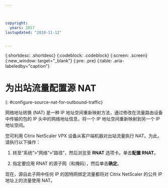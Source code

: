 ```yaml
---



copyright:
  years: 2017
lastupdated: "2018-11-12"


---
```


{:shortdesc: .shortdesc}
{:codeblock: .codeblock}
{:screen: .screen}
{:new_window: target="_blank"}
{:pre: .pre}
{:table: .aria-labeledby="caption"}

# 为出站流量配置源 NAT
{: #configure-source-nat-for-outbound-traffic}

网络地址转换 (NAT) 是一种 IP 地址空间重新映射方法，通过修改在流量路由设备中传输的包的 IP 头中的网络地址信息，将一个 IP 地址空间重新映射到另一个 IP 地址空间。

您可利用 Citrix NetScaler VPX 设备从客户端机器对出站流量执行 NAT。为此，请执行以下操作：

1. 转至“系统”>“网络”>“路径”，然后浏览至 **RNAT** 选项卡。单击**配置 RNAT**。

2. 指定要应用 RNAT 的源子网（和掩码），然后单击**确定**。

现在，源自此子网中任何 IP 的因特网绑定流量都将对 Citrix NetScaler 的公共 IP 地址上的流量使用 NAT。    
